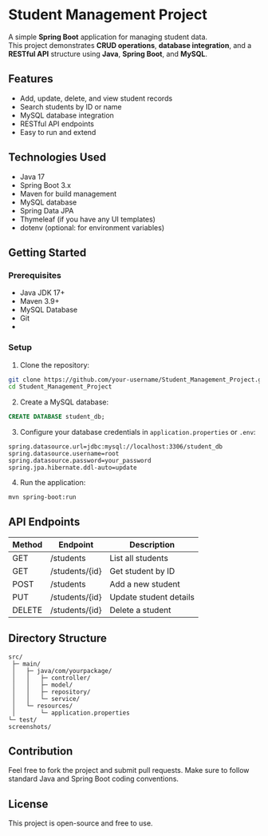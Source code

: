 # Student Management Project


A simple **Spring Boot** application for managing student data.  
This project demonstrates **CRUD operations**, **database integration**, and a **RESTful API** structure using **Java**, **Spring Boot**, and **MySQL**.



## Features

- Add, update, delete, and view student records
- Search students by ID or name
- MySQL database integration
- RESTful API endpoints
- Easy to run and extend



## Technologies Used

- Java 17
- Spring Boot 3.x
- Maven for build management
- MySQL database
- Spring Data JPA
- Thymeleaf (if you have any UI templates)
- dotenv (optional: for environment variables)



## Getting Started

### Prerequisites

- Java JDK 17+
- Maven 3.9+
- MySQL Database
- Git
- 

### Setup

1. Clone the repository:

```bash
git clone https://github.com/your-username/Student_Management_Project.git
cd Student_Management_Project
````


2. Create a MySQL database:

```sql
CREATE DATABASE student_db;
```

3. Configure your database credentials in `application.properties` or `.env`:

```properties
spring.datasource.url=jdbc:mysql://localhost:3306/student_db
spring.datasource.username=root
spring.datasource.password=your_password
spring.jpa.hibernate.ddl-auto=update
```

4. Run the application:

```bash
mvn spring-boot:run
```



## API Endpoints

| Method | Endpoint       | Description            |
| ------ | -------------- | ---------------------- |
| GET    | /students      | List all students      |
| GET    | /students/{id} | Get student by ID      |
| POST   | /students      | Add a new student      |
| PUT    | /students/{id} | Update student details |
| DELETE | /students/{id} | Delete a student       |



## Directory Structure

```
src/
 ├─ main/
 │   ├─ java/com/yourpackage/
 │   │   ├─ controller/
 │   │   ├─ model/
 │   │   ├─ repository/
 │   │   └─ service/
 │   └─ resources/
 │       └─ application.properties
└─ test/
screenshots/
```



## Contribution

Feel free to fork the project and submit pull requests.
Make sure to follow standard Java and Spring Boot coding conventions.



## License

This project is open-source and free to use.

```
